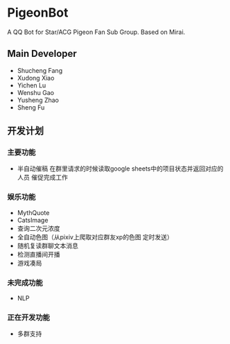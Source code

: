 # PigeonBot
A QQ Bot for Star/ACG Pigeon Fan Sub Group.
Based on Mirai.  

## Main Developer  
* Shucheng Fang
* Xudong Xiao
* Yichen Lu
* Wenshu Gao
* Yusheng Zhao
* Sheng Fu

## 开发计划
### 主要功能
* 半自动催稿 在群里请求的时候读取google sheets中的项目状态并返回对应的人员 催促完成工作  


### 娱乐功能
* MythQuote  
* CatsImage  
* 查询二次元浓度
* 全自动色图（从pixiv上爬取对应群友xp的色图 定时发送）
* 随机复读群聊文本消息  
* 检测直播间开播
* 游戏凑局

### 未完成功能
* NLP

### 正在开发功能  
* 多群支持
